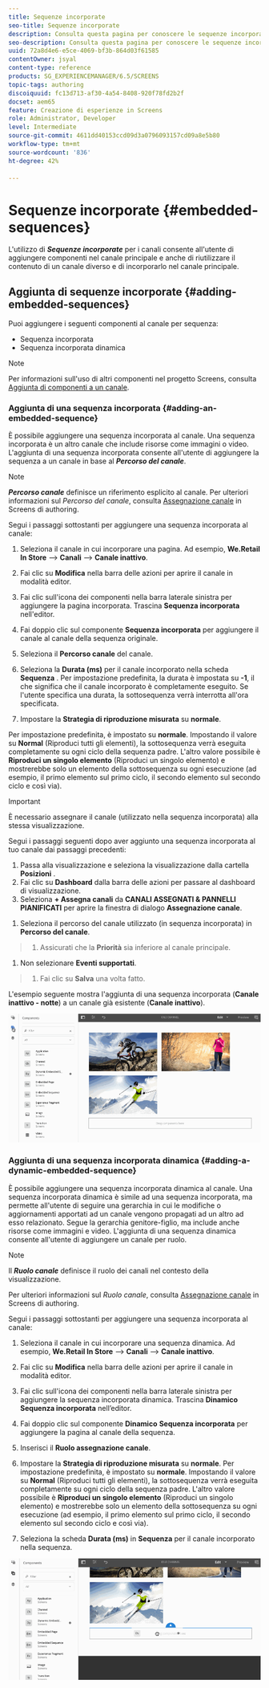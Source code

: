 ```yaml
---
title: Sequenze incorporate
seo-title: Sequenze incorporate
description: Consulta questa pagina per conoscere le sequenze incorporate per i canali che consentono all'utente di aggiungere i componenti nel canale padre e di riutilizzare il contenuto proveniente da un canale diverso e incorporarlo nel canale padre.
seo-description: Consulta questa pagina per conoscere le sequenze incorporate per i canali che consentono all'utente di aggiungere i componenti nel canale padre e di riutilizzare il contenuto proveniente da un canale diverso e incorporarlo nel canale padre.
uuid: 72a8d4e6-e5ce-4069-bf3b-864d03f61585
contentOwner: jsyal
content-type: reference
products: SG_EXPERIENCEMANAGER/6.5/SCREENS
topic-tags: authoring
discoiquuid: fc13d713-af30-4a54-8408-920f78fd2b2f
docset: aem65
feature: Creazione di esperienze in Screens
role: Administrator, Developer
level: Intermediate
source-git-commit: 4611dd40153ccd09d3a0796093157cd09a8e5b80
workflow-type: tm+mt
source-wordcount: '836'
ht-degree: 42%

---
```



# Sequenze incorporate {#embedded-sequences}

L&#39;utilizzo di ***Sequenze incorporate*** per i canali consente all&#39;utente di aggiungere componenti nel canale principale e anche di riutilizzare il contenuto di un canale diverso e di incorporarlo nel canale principale.

## Aggiunta di sequenze incorporate {#adding-embedded-sequences}

Puoi aggiungere i seguenti componenti al canale per sequenza:

* Sequenza incorporata
* Sequenza incorporata dinamica

>[!NOTE]
>
>Per informazioni sull&#39;uso di altri componenti nel progetto Screens, consulta [Aggiunta di componenti a un canale](adding-components-to-a-channel.md).

### Aggiunta di una sequenza incorporata {#adding-an-embedded-sequence}

È possibile aggiungere una sequenza incorporata al canale. Una sequenza incorporata è un altro canale che include risorse come immagini o video. L&#39;aggiunta di una sequenza incorporata consente all&#39;utente di aggiungere la sequenza a un canale in base al ***Percorso del canale***.

>[!NOTE]
>***Percorso canale*** definisce un riferimento esplicito al canale.
>Per ulteriori informazioni sul *Percorso del canale*, consulta [Assegnazione canale](channel-assignment.md) in Screens di authoring.

Segui i passaggi sottostanti per aggiungere una sequenza incorporata al canale:

1. Seleziona il canale in cui incorporare una pagina. Ad esempio, **We.Retail In Store** —> **Canali** —> **Canale inattivo**.

1. Fai clic su **Modifica** nella barra delle azioni per aprire il canale in modalità editor.
1. Fai clic sull&#39;icona dei componenti nella barra laterale sinistra per aggiungere la pagina incorporata. Trascina **Sequenza incorporata** nell&#39;editor.
1. Fai doppio clic sul componente **Sequenza incorporata** per aggiungere il canale al canale della sequenza originale.
1. Seleziona il **Percorso canale** del canale.
1. Seleziona la **Durata (ms)** per il canale incorporato nella scheda **Sequenza** . Per impostazione predefinita, la durata è impostata su **-1**, il che significa che il canale incorporato è completamente eseguito. Se l&#39;utente specifica una durata, la sottosequenza verrà interrotta all&#39;ora specificata.

1. Impostare la **Strategia di riproduzione misurata** su **normale**.

Per impostazione predefinita, è impostato su **normale**. Impostando il valore su **Normal** (Riproduci tutti gli elementi), la sottosequenza verrà eseguita completamente su ogni ciclo della sequenza padre. L&#39;altro valore possibile è **Riproduci un singolo elemento** (Riproduci un singolo elemento) e mostrerebbe solo un elemento della sottosequenza su ogni esecuzione (ad esempio, il primo elemento sul primo ciclo, il secondo elemento sul secondo ciclo e così via).

>[!IMPORTANT]
>
>È necessario assegnare il canale (utilizzato nella sequenza incorporata) alla stessa visualizzazione.
>
>Segui i passaggi seguenti dopo aver aggiunto una sequenza incorporata al tuo canale dai passaggi precedenti:
>
>1. Passa alla visualizzazione e seleziona la visualizzazione dalla cartella **Posizioni** .
>1. Fai clic su **Dashboard** dalla barra delle azioni per passare al dashboard di visualizzazione.
>1. Seleziona **+ Assegna canali** da **CANALI ASSEGNATI &amp; PANNELLI PIANIFICATI** per aprire la finestra di dialogo **Assegnazione canale**.

   >
   >
1. Seleziona il percorso del canale utilizzato (in sequenza incorporata) in **Percorso del canale**.
>1. Assicurati che la **Priorità** sia inferiore al canale principale.

   >
   >
1. Non selezionare **Eventi supportati**.
>1. Fai clic su **Salva** una volta fatto.

>



L&#39;esempio seguente mostra l&#39;aggiunta di una sequenza incorporata (**Canale inattivo - notte**) a un canale già esistente (**Canale inattivo**).

![nuovo2](assets/new2.gif)

### Aggiunta di una sequenza incorporata dinamica {#adding-a-dynamic-embedded-sequence}

È possibile aggiungere una sequenza incorporata dinamica al canale. Una sequenza incorporata dinamica è simile ad una sequenza incorporata, ma permette all&#39;utente di seguire una gerarchia in cui le modifiche o aggiornamenti apportati ad un canale vengono propagati ad un altro ad esso relazionato. Segue la gerarchia genitore-figlio, ma include anche risorse come immagini e video. L&#39;aggiunta di una sequenza dinamica consente all&#39;utente di aggiungere un canale per ruolo.

>[!NOTE]
>
>Il ***Ruolo canale*** definisce il ruolo dei canali nel contesto della visualizzazione.
>
>Per ulteriori informazioni sul *Ruolo canale*, consulta [Assegnazione canale](channel-assignment.md) in Screens di authoring.

Segui i passaggi sottostanti per aggiungere una sequenza incorporata al canale:

1. Seleziona il canale in cui incorporare una sequenza dinamica. Ad esempio, **We.Retail In Store** —> **Canali** —> **Canale inattivo**.

1. Fai clic su **Modifica** nella barra delle azioni per aprire il canale in modalità editor.
1. Fai clic sull&#39;icona dei componenti nella barra laterale sinistra per aggiungere la sequenza incorporata dinamica. Trascina **Dinamico** **Sequenza incorporata** nell’editor.

1. Fai doppio clic sul componente **Dinamico** **Sequenza incorporata** per aggiungere la pagina al canale della sequenza.

1. Inserisci il **Ruolo assegnazione canale**.
1. Impostare la **Strategia di riproduzione misurata** su **normale**. Per impostazione predefinita, è impostato su **normale**. Impostando il valore su **Normal** (Riproduci tutti gli elementi), la sottosequenza verrà eseguita completamente su ogni ciclo della sequenza padre. L&#39;altro valore possibile è **Riproduci un singolo elemento** (Riproduci un singolo elemento) e mostrerebbe solo un elemento della sottosequenza su ogni esecuzione (ad esempio, il primo elemento sul primo ciclo, il secondo elemento sul secondo ciclo e così via).

1. Seleziona la scheda **Durata (ms)** in **Sequenza** per il canale incorporato nella sequenza.

![più recente](assets/latest.gif)

